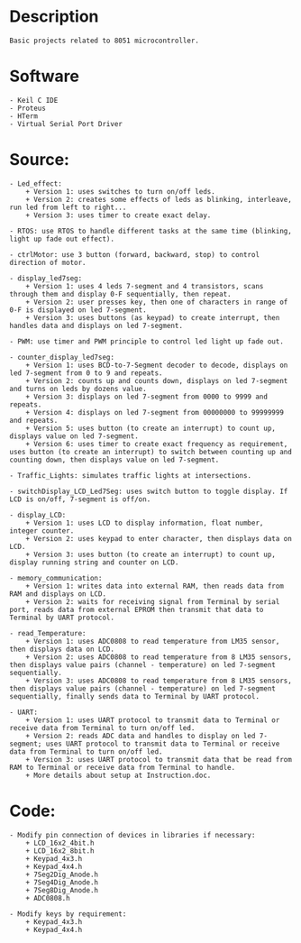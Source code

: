 # Description
    Basic projects related to 8051 microcontroller.

# Software
    - Keil C IDE
    - Proteus
    - HTerm
    - Virtual Serial Port Driver
    
# Source: 
    - Led_effect: 
        + Version 1: uses switches to turn on/off leds.
        + Version 2: creates some effects of leds as blinking, interleave, run led from left to right...
        + Version 3: uses timer to create exact delay.

    - RTOS: use RTOS to handle different tasks at the same time (blinking, light up fade out effect).

    - ctrlMotor: use 3 button (forward, backward, stop) to control direction of motor.

    - display_led7seg: 
        + Version 1: uses 4 leds 7-segment and 4 transistors, scans through them and display 0-F sequentially, then repeat.
        + Version 2: user presses key, then one of characters in range of 0-F is displayed on led 7-segment.
        + Version 3: uses buttons (as keypad) to create interrupt, then handles data and displays on led 7-segment.

    - PWM: use timer and PWM principle to control led light up fade out.

    - counter_display_led7seg:
        + Version 1: uses BCD-to-7-Segment decoder to decode, displays on led 7-segment from 0 to 9 and repeats.
        + Version 2: counts up and counts down, displays on led 7-segment and turns on leds by dozens value.
        + Version 3: displays on led 7-segment from 0000 to 9999 and repeats.
        + Version 4: displays on led 7-segment from 00000000 to 99999999 and repeats.
        + Version 5: uses button (to create an interrupt) to count up, displays value on led 7-segment.
        + Version 6: uses timer to create exact frequency as requirement, uses button (to create an interrupt) to switch between counting up and counting down, then displays value on led 7-segment.
    
    - Traffic_Lights: simulates traffic lights at intersections.

    - switchDisplay_LCD_Led7Seg: uses switch button to toggle display. If LCD is on/off, 7-segment is off/on.

    - display_LCD: 
        + Version 1: uses LCD to display information, float number, integer counter.
        + Version 2: uses keypad to enter character, then displays data on LCD.
        + Version 3: uses button (to create an interrupt) to count up, display running string and counter on LCD.

    - memory_communication: 
        + Version 1: writes data into external RAM, then reads data from RAM and displays on LCD.
        + Version 2: waits for receiving signal from Terminal by serial port, reads data from external EPROM then transmit that data to Terminal by UART protocol. 

    - read_Temperature: 
        + Version 1: uses ADC0808 to read temperature from LM35 sensor, then displays data on LCD.
        + Version 2: uses ADC0808 to read temperature from 8 LM35 sensors, then displays value pairs (channel - temperature) on led 7-segment sequentially.
        + Version 3: uses ADC0808 to read temperature from 8 LM35 sensors, then displays value pairs (channel - temperature) on led 7-segment sequentially, finally sends data to Terminal by UART protocol.

    - UART: 
        + Version 1: uses UART protocol to transmit data to Terminal or receive data from Terminal to turn on/off led.
        + Version 2: reads ADC data and handles to display on led 7-segment; uses UART protocol to transmit data to Terminal or receive data from Terminal to turn on/off led.
        + Version 3: uses UART protocol to transmit data that be read from RAM to Terminal or receive data from Terminal to handle.
        + More details about setup at Instruction.doc.

# Code:
    - Modify pin connection of devices in libraries if necessary:
        + LCD_16x2_4bit.h 
        + LCD_16x2_8bit.h  
        + Keypad_4x3.h
        + Keypad_4x4.h
        + 7Seg2Dig_Anode.h
        + 7Seg4Dig_Anode.h
        + 7Seg8Dig_Anode.h
        + ADC0808.h

    - Modify keys by requirement:
        + Keypad_4x3.h
        + Keypad_4x4.h